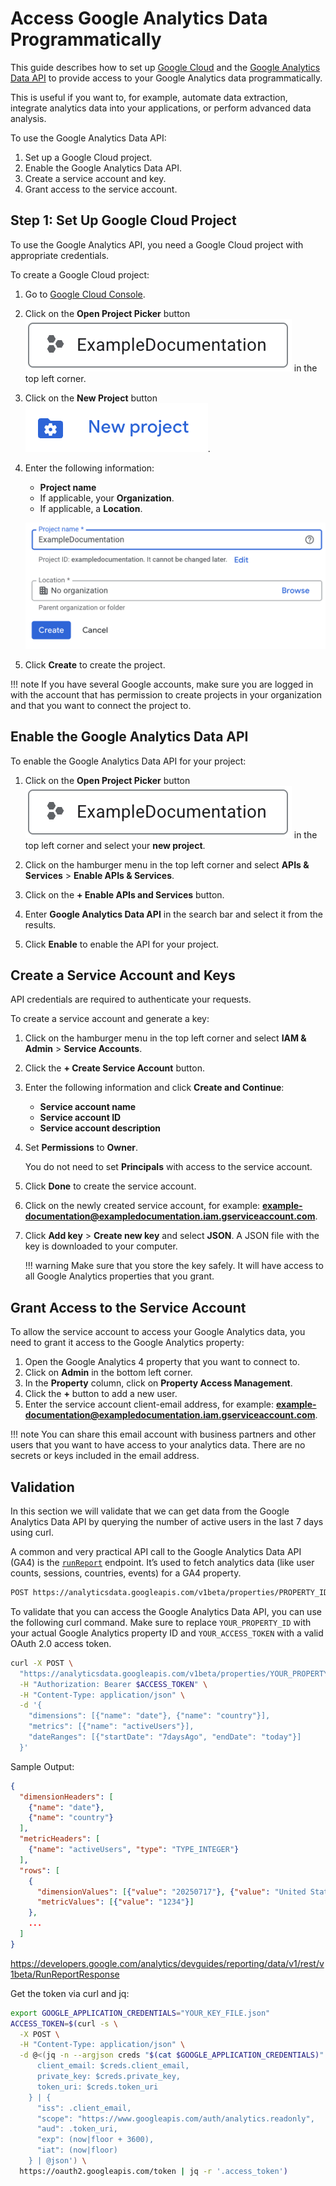 # Access Google Analytics Data Programmatically

This guide describes how to set up [Google Cloud](https://console.cloud.google.com/) and the [Google Analytics Data API](https://developers.google.com/analytics/devguides/reporting/data/v1/rest) to provide access to your Google Analytics data programmatically.

This is useful if you want to, for example, automate data extraction, integrate analytics data into your applications, or perform advanced data analysis.

To use the Google Analytics Data API:

1. Set up a Google Cloud project.
2. Enable the Google Analytics Data API.
3. Create a service account and key.
4. Grant access to the service account.


## Step 1: Set Up Google Cloud Project

To use the Google Analytics API, you need a Google Cloud project with appropriate credentials.

To create a Google Cloud project:

1. Go to [Google Cloud Console](https://console.cloud.google.com/).

2. Click on the **Open Project Picker** button ![alt text](images/open-project-picker-button.png) in the top left corner.

3. Click on the **New Project** button ![alt text](images/new-project-button.png).

4. Enter the following information:
   - **Project name**
   - If applicable, your **Organization**.
   - If applicable, a **Location**.

    ![alt text](images/project-configuration.png)

5. Click **Create** to create the project.

!!! note If you have several Google accounts, make sure you are logged in with the account that has permission to create projects in your organization and that you want to connect the project to.


## Enable the Google Analytics Data API

To enable the Google Analytics Data API for your project:

1. Click on the **Open Project Picker** button ![alt text](images/open-project-picker-button.png) in the top left corner and select your **new project**.

2. Click on the hamburger menu in the top left corner and select **APIs & Services** > **Enable APIs & Services**.

3. Click on the **+ Enable APIs and Services** button.

4. Enter **Google Analytics Data API** in the search bar and select it from the results.

5. Click **Enable** to enable the API for your project.


## Create a Service Account and Keys

API credentials are required to authenticate your requests.

To create a service account and generate a key:

1.  Click on the hamburger menu in the top left corner and select **IAM & Admin** > **Service Accounts**.

2.  Click the **+ Create Service Account** button.

3.  Enter the following information and click **Create and Continue**:
    - **Service account name**
    - **Service account ID**
    - **Service account description**
    
4.  Set **Permissions** to **Owner**.

    You do not need to set **Principals** with access to the service account.

5.  Click **Done** to create the service account.

6.  Click on the newly created service account, for example: **example-documentation@exampledocumentation.iam.gserviceaccount.com**.

7.  Click **Add key** > **Create new key** and select **JSON**. A JSON file with the key is downloaded to your computer.

    !!! warning Make sure that you store the key safely. It will have access to all Google Analytics properties that you grant.

## Grant Access to the Service Account

To allow the service account to access your Google Analytics data, you need to grant it access to the Google Analytics property:

1. Open the Google Analytics 4 property that you want to connect to.
2. Click on **Admin** in the bottom left corner.
3. In the **Property** column, click on **Property Access Management**.
4. Click the **+** button to add a new user.
5. Enter the service account client-email address, for example: **example-documentation@exampledocumentation.iam.gserviceaccount.com**.

!!! note You can share this email account with business partners and other users that you want to have access to your analytics data. There are no secrets or keys included in the email address.

## Validation

In this section we will validate that we can get data from the Google Analytics Data API by querying the number of active users in the last 7 days using curl.

A common and very practical API call to the Google Analytics Data API (GA4) is the [`runReport`](https://developers.google.com/analytics/devguides/reporting/data/v1/rest/v1beta/properties/runReport) endpoint. It’s used to fetch analytics data (like user counts, sessions, countries, events) for a GA4 property.

```bash
POST https://analyticsdata.googleapis.com/v1beta/properties/PROPERTY_ID:runReport
```

To validate that you can access the Google Analytics Data API, you can use the following curl command. Make sure to replace `YOUR_PROPERTY_ID` with your actual Google Analytics property ID and `YOUR_ACCESS_TOKEN` with a valid OAuth 2.0 access token.

```bash
curl -X POST \
  "https://analyticsdata.googleapis.com/v1beta/properties/YOUR_PROPERTY_ID:runReport" \
  -H "Authorization: Bearer $ACCESS_TOKEN" \
  -H "Content-Type: application/json" \
  -d '{
    "dimensions": [{"name": "date"}, {"name": "country"}],
    "metrics": [{"name": "activeUsers"}],
    "dateRanges": [{"startDate": "7daysAgo", "endDate": "today"}]
  }'
```

Sample Output:

```json
{
  "dimensionHeaders": [
    {"name": "date"},
    {"name": "country"}
  ],
  "metricHeaders": [
    {"name": "activeUsers", "type": "TYPE_INTEGER"}
  ],
  "rows": [
    {
      "dimensionValues": [{"value": "20250717"}, {"value": "United States"}],
      "metricValues": [{"value": "1234"}]
    },
    ...
  ]
}
```
https://developers.google.com/analytics/devguides/reporting/data/v1/rest/v1beta/RunReportResponse

Get the token via curl and jq:

```bash
export GOOGLE_APPLICATION_CREDENTIALS="YOUR_KEY_FILE.json"
ACCESS_TOKEN=$(curl -s \
  -X POST \
  -H "Content-Type: application/json" \
  -d @<(jq -n --argjson creds "$(cat $GOOGLE_APPLICATION_CREDENTIALS)" '{
      client_email: $creds.client_email,
      private_key: $creds.private_key,
      token_uri: $creds.token_uri
    } | {
      "iss": .client_email,
      "scope": "https://www.googleapis.com/auth/analytics.readonly",
      "aud": .token_uri,
      "exp": (now|floor + 3600),
      "iat": (now|floor)
    } | @json') \
  https://oauth2.googleapis.com/token | jq -r '.access_token')
  ```